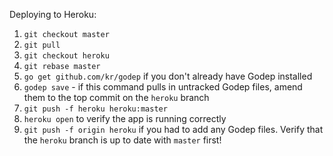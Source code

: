 Deploying to Heroku:

1. `git checkout master`
1. `git pull`
1. `git checkout heroku`
1. `git rebase master`
1. `go get github.com/kr/godep` if you don't already have Godep installed
1. `godep save` - if this command pulls in untracked Godep files, amend them to the top commit on the `heroku` branch
1. `git push -f heroku heroku:master`
1. `heroku open` to verify the app is running correctly
1. `git push -f origin heroku` if you had to add any Godep files. Verify that the `heroku` branch is up to date with `master` first!